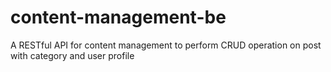 # content-management-be
A RESTful API for content management to perform CRUD operation on post with category and user profile
